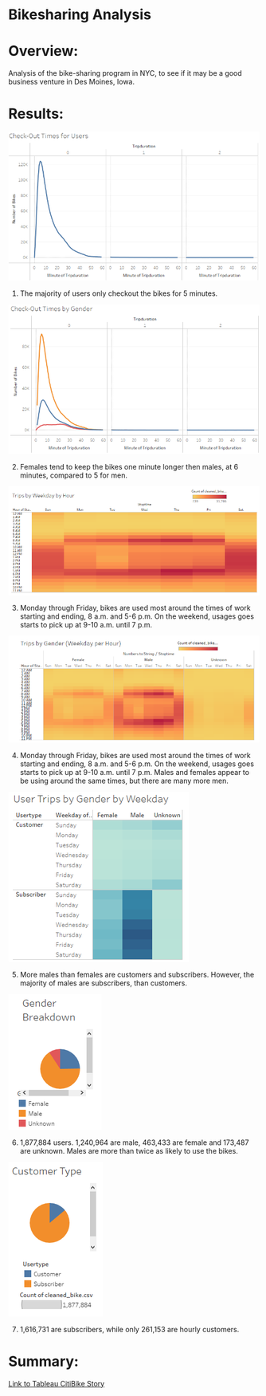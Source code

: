 # Bikesharing Analysis

# Overview:

Analysis of the bike-sharing program in NYC, to see if it may be a good business venture in Des Moines, Iowa. 

# Results:

![Check-Out_Times_for_Users](Visualizations/Check-Out_Times_for_Users.png)
1. The majority of users only checkout the bikes for 5 minutes.

![Check-Out_Times_by_Gender](Visualizations/Check-Out_Times_by_Gender.png)

2. Females tend to keep the bikes one minute longer then males, at 6 minutes, compared to 5 for men.

![Trips_by_Weekday_by_Hour](Visualizations/Trips_by_Weekday_by_Hour.png)

3. Monday through Friday, bikes are used most around the times of work starting and ending, 8 a.m. and 5-6 p.m. On the weekend, usages goes starts to pick up at 9-10 a.m. until 7 p.m.

![Trips_by_Gender_(Weekday_per_Hour)](Visualizations/Trips_by_Gender_(Weekday_per_Hour).png)

4. Monday through Friday, bikes are used most around the times of work starting and ending, 8 a.m. and 5-6 p.m. On the weekend, usages goes starts to pick up at 9-10 a.m. until 7 p.m. Males and females appear to be using around the same times, but there are many more men. 

![User_Trips_by_Gender_by_Weekday](Visualizations/User_Trips_by_Gender_by_Weekday.png)

5. More males than females are customers and subscribers.  However, the majority of males are subscribers, than customers.

![Gender_Breakdown](Visualizations/Gender_Breakdown.png)

6. 1,877,884 users. 1,240,964 are male, 463,433 are female and 173,487 are unknown. Males are more than twice as likely to use the bikes.

![Customer_Type](Visualizations/Customer_Type.png)

7. 1,616,731 are subscribers, while only 261,153 are hourly customers. 

# Summary:

[Link to Tableau CitiBike Story](https://public.tableau.com/app/profile/kimberly.wagner.dabbour/viz/CitiBikeVisualizations_16558401044590/CItiBikeUtilizations?publish=yes "Link to Tableau CitiBike Story")
